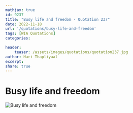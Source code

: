 ```yaml
---
mathjax: true
id: 9237
title: "Busy life and freedom - Quotation 237"
date: 2022-11-18
url: '/quotations/busy-life-and-freedom'
tags: [WIA Quotations] 
categories: 

header:
    teaser: /assets/images/quotations/quotation237.jpg
author: Hari Thapliyaal 
excerpt:
share: true 
---
```


# Busy life and freedom

![Busy life and freedom](/assets/images/quotations/quotation237.jpg)
